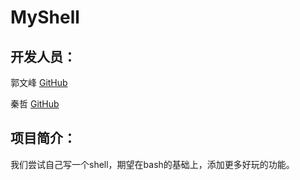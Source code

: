 # MyShell

## 开发人员：

郭文峰  [GitHub](https://github.com/gdis5251)

秦哲  [GitHub](<https://github.com/Qzhe>)

## 项目简介：

我们尝试自己写一个shell，期望在bash的基础上，添加更多好玩的功能。

